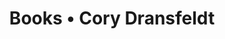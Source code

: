 ---
layout: feed
title: Books • Cory Dransfeldt
icon: books
heading: Feed preview • books
description: A feed of my recently read books.
permalink: /assets/feeds/books.xsl
---